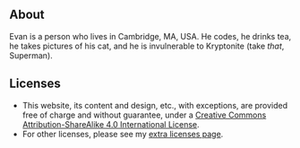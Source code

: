 ## About
Evan is a person who lives in Cambridge, MA, USA. He codes, he drinks tea, he takes pictures of his cat, and he is invulnerable to Kryptonite (take *that*, Superman).

## Licenses
* This website, its content and design, etc., with exceptions, are provided free of charge and without guarantee, under a [Creative Commons Attribution-ShareAlike 4.0 International License](http://creativecommons.org/licenses/by-sa/4.0/).
* For other licenses, please see my [extra licenses page](https://emoulson.github.io/NOTICE/).
